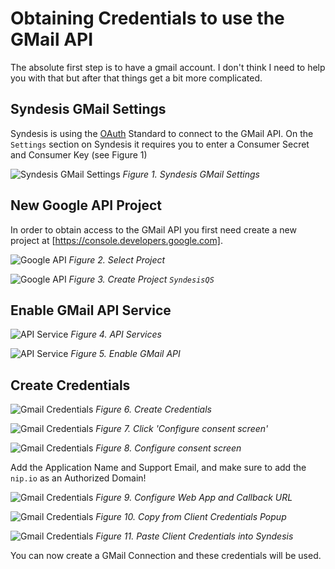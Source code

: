 # Obtaining Credentials to use the GMail API
The absolute first step is to have a gmail account. I don't think I need to help you with that but after that things get a bit more complicated. 

## Syndesis GMail Settings
Syndesis is using the [OAuth](https://en.wikipedia.org/wiki/OAuth) Standard to connect to the GMail API. On the `Settings` section on Syndesis it requires you to enter a Consumer Secret and Consumer Key (see Figure 1)

![Syndesis GMail Settings](img/0_syndesis-settings-gmail.png)
*Figure 1. Syndesis GMail Settings*

## New Google API Project
In order to obtain access to the GMail API you first need create a new project at [https://console.developers.google.com].


![Google API](img/1_selectproject.png)
*Figure 2. Select Project*


![Google API](img/2_createproject.png)
*Figure 3. Create Project `SyndesisQS`*

## Enable GMail API Service

![API Service](img/3_APIServices.png)
*Figure 4. API Services*

![API Service](img/4_enable-api.png)
*Figure 5. Enable GMail API*

## Create Credentials

![Gmail Credentials](img/5_createcredentials.png)
*Figure 6. Create Credentials*

![Gmail Credentials](img/6_createcredentials2.png)
*Figure 7. Click 'Configure consent screen'*

![Gmail Credentials](img/7_create-oauth-settings.png)
*Figure 8. Configure consent screen*

Add the Application Name and Support Email, and make sure to add the `nip.io` as an Authorized Domain!

![Gmail Credentials](img/8_web-app.png)
*Figure 9. Configure Web App and Callback URL*

![Gmail Credentials](img/9_client-key-id.png)
*Figure 10. Copy from Client Credentials Popup*

![Gmail Credentials](img/10_copy-paste.png)
*Figure 11. Paste Client Credentials into Syndesis*

You can now create a GMail Connection and these credentials will be used.


